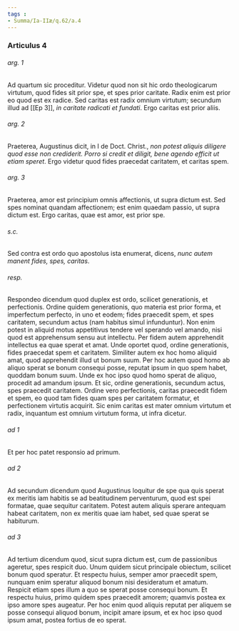```yaml
---
tags : 
- Summa/Ia-IIæ/q.62/a.4
---
```


### Articulus 4

###### arg. 1
Ad quartum sic proceditur. Videtur quod non sit hic ordo theologicarum virtutum, quod fides sit prior spe, et spes prior caritate. Radix enim est prior eo quod est ex radice. Sed caritas est radix omnium virtutum; secundum illud ad [[Ep 3]], *in caritate radicati et fundati*. Ergo caritas est prior aliis.

###### arg. 2
Praeterea, Augustinus dicit, in I de Doct. Christ., *non potest aliquis diligere quod esse non crediderit. Porro si credit et diligit, bene agendo efficit ut etiam speret*. Ergo videtur quod fides praecedat caritatem, et caritas spem.

###### arg. 3
Praeterea, amor est principium omnis affectionis, ut supra dictum est. Sed spes nominat quandam affectionem; est enim quaedam passio, ut supra dictum est. Ergo caritas, quae est amor, est prior spe.

###### s.c.
Sed contra est ordo quo apostolus ista enumerat, dicens, *nunc autem manent fides, spes, caritas*.

###### resp.
Respondeo dicendum quod duplex est ordo, scilicet generationis, et perfectionis. Ordine quidem generationis, quo materia est prior forma, et imperfectum perfecto, in uno et eodem; fides praecedit spem, et spes caritatem, secundum actus (nam habitus simul infunduntur). Non enim potest in aliquid motus appetitivus tendere vel sperando vel amando, nisi quod est apprehensum sensu aut intellectu. Per fidem autem apprehendit intellectus ea quae sperat et amat. Unde oportet quod, ordine generationis, fides praecedat spem et caritatem. Similiter autem ex hoc homo aliquid amat, quod apprehendit illud ut bonum suum. Per hoc autem quod homo ab aliquo sperat se bonum consequi posse, reputat ipsum in quo spem habet, quoddam bonum suum. Unde ex hoc ipso quod homo sperat de aliquo, procedit ad amandum ipsum. Et sic, ordine generationis, secundum actus, spes praecedit caritatem. Ordine vero perfectionis, caritas praecedit fidem et spem, eo quod tam fides quam spes per caritatem formatur, et perfectionem virtutis acquirit. Sic enim caritas est mater omnium virtutum et radix, inquantum est omnium virtutum forma, ut infra dicetur.

###### ad 1
Et per hoc patet responsio ad primum.

###### ad 2
Ad secundum dicendum quod Augustinus loquitur de spe qua quis sperat ex meritis iam habitis se ad beatitudinem perventurum, quod est spei formatae, quae sequitur caritatem. Potest autem aliquis sperare antequam habeat caritatem, non ex meritis quae iam habet, sed quae sperat se habiturum.

###### ad 3
Ad tertium dicendum quod, sicut supra dictum est, cum de passionibus ageretur, spes respicit duo. Unum quidem sicut principale obiectum, scilicet bonum quod speratur. Et respectu huius, semper amor praecedit spem, nunquam enim speratur aliquod bonum nisi desideratum et amatum. Respicit etiam spes illum a quo se sperat posse consequi bonum. Et respectu huius, primo quidem spes praecedit amorem; quamvis postea ex ipso amore spes augeatur. Per hoc enim quod aliquis reputat per aliquem se posse consequi aliquod bonum, incipit amare ipsum, et ex hoc ipso quod ipsum amat, postea fortius de eo sperat.

